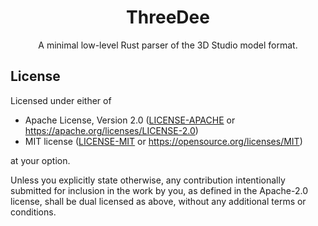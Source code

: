 <div align="center">

# ThreeDee

A minimal low-level Rust parser of the 3D Studio model format.

</div>

## License

Licensed under either of

 * Apache License, Version 2.0
   ([LICENSE-APACHE](LICENSE-APACHE) or https://apache.org/licenses/LICENSE-2.0)
 * MIT license
   ([LICENSE-MIT](LICENSE-MIT) or https://opensource.org/licenses/MIT)

at your option.

Unless you explicitly state otherwise, any contribution intentionally submitted
for inclusion in the work by you, as defined in the Apache-2.0 license, shall be
dual licensed as above, without any additional terms or conditions.
